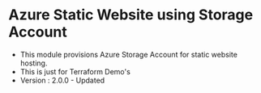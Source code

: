 # Azure Static Website using Storage Account
- This module provisions Azure Storage Account for static website hosting.
- This is just for Terraform Demo's
- Version : 2.0.0 - Updated


